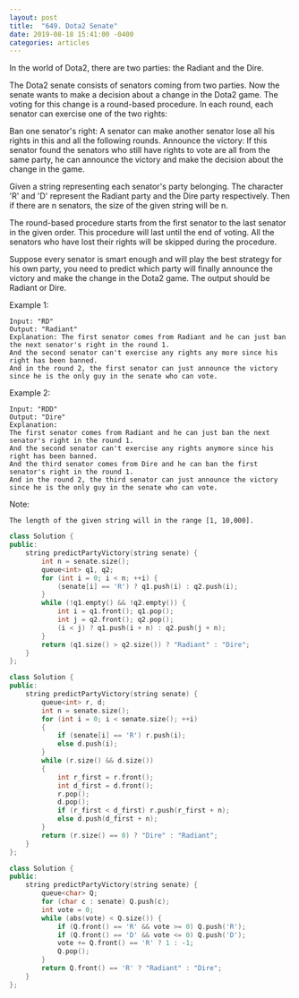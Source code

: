 ```yaml
---
layout: post
title:  "649. Dota2 Senate"
date: 2019-08-18 15:41:00 -0400
categories: articles
---
```

In the world of Dota2, there are two parties: the Radiant and the Dire.

The Dota2 senate consists of senators coming from two parties. Now the senate wants to make a decision about a change in the Dota2 game. The voting for this change is a round-based procedure. In each round, each senator can exercise one of the two rights:

Ban one senator's right:
A senator can make another senator lose all his rights in this and all the following rounds.
Announce the victory:
If this senator found the senators who still have rights to vote are all from the same party, he can announce the victory and make the decision about the change in the game.
 

Given a string representing each senator's party belonging. The character 'R' and 'D' represent the Radiant party and the Dire party respectively. Then if there are n senators, the size of the given string will be n.

The round-based procedure starts from the first senator to the last senator in the given order. This procedure will last until the end of voting. All the senators who have lost their rights will be skipped during the procedure.

Suppose every senator is smart enough and will play the best strategy for his own party, you need to predict which party will finally announce the victory and make the change in the Dota2 game. The output should be Radiant or Dire.

Example 1:
```
Input: "RD"
Output: "Radiant"
Explanation: The first senator comes from Radiant and he can just ban the next senator's right in the round 1. 
And the second senator can't exercise any rights any more since his right has been banned. 
And in the round 2, the first senator can just announce the victory since he is the only guy in the senate who can vote.
```
Example 2:
```
Input: "RDD"
Output: "Dire"
Explanation: 
The first senator comes from Radiant and he can just ban the next senator's right in the round 1. 
And the second senator can't exercise any rights anymore since his right has been banned. 
And the third senator comes from Dire and he can ban the first senator's right in the round 1. 
And in the round 2, the third senator can just announce the victory since he is the only guy in the senate who can vote.
```

Note:
```
The length of the given string will in the range [1, 10,000].
```
```c++
class Solution {
public:
    string predictPartyVictory(string senate) {
        int n = senate.size();
        queue<int> q1, q2;
        for (int i = 0; i < n; ++i) {
            (senate[i] == 'R') ? q1.push(i) : q2.push(i);
        }
        while (!q1.empty() && !q2.empty()) {
            int i = q1.front(); q1.pop();
            int j = q2.front(); q2.pop();
            (i < j) ? q1.push(i + n) : q2.push(j + n);
        }
        return (q1.size() > q2.size()) ? "Radiant" : "Dire";
    }
};
```

```c++
class Solution {
public:
    string predictPartyVictory(string senate) {
        queue<int> r, d;
        int n = senate.size();
        for (int i = 0; i < senate.size(); ++i)
        {
            if (senate[i] == 'R') r.push(i);
            else d.push(i);
        }
        while (r.size() && d.size())
        {
            int r_first = r.front();
            int d_first = d.front();
            r.pop();
            d.pop();
            if (r_first < d_first) r.push(r_first + n);
            else d.push(d_first + n);
        }
        return (r.size() == 0) ? "Dire" : "Radiant";
    }
};
```
```c++
class Solution {
public:
    string predictPartyVictory(string senate) {
        queue<char> Q;
        for (char c : senate) Q.push(c);
        int vote = 0;
        while (abs(vote) < Q.size()) {
            if (Q.front() == 'R' && vote >= 0) Q.push('R');
            if (Q.front() == 'D' && vote <= 0) Q.push('D');
            vote += Q.front() == 'R' ? 1 : -1;
            Q.pop();
        }
        return Q.front() == 'R' ? "Radiant" : "Dire";
    }
};
```